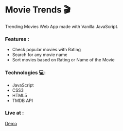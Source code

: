 # Movie Trends 🎬

Trending Movies Web App made with Vanilla JavaScript.

### Features :

- Check popular movies with Rating
- Search for any movie name
- Sort movies based on Rating or Name of the Movie

### Technologies 💻:

- JavaScript
- CSS3
- HTML5
- TMDB API

### Live at :

[Demo](https://movie-trend.netlify.app/)

